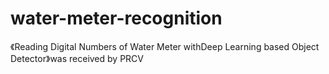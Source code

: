 # water-meter-recognition
《Reading Digital Numbers of Water Meter withDeep Learning based Object Detector》was received by PRCV

